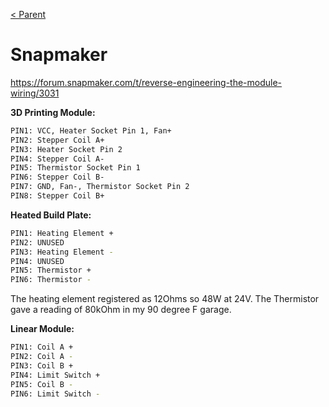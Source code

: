[< Parent](../Readme.md)

# Snapmaker

<https://forum.snapmaker.com/t/reverse-engineering-the-module-wiring/3031>

**3D Printing Module:**

```sh
PIN1: VCC, Heater Socket Pin 1, Fan+
PIN2: Stepper Coil A+
PIN3: Heater Socket Pin 2
PIN4: Stepper Coil A-
PIN5: Thermistor Socket Pin 1
PIN6: Stepper Coil B-
PIN7: GND, Fan-, Thermistor Socket Pin 2
PIN8: Stepper Coil B+
```

**Heated Build Plate:**

```sh
PIN1: Heating Element +
PIN2: UNUSED
PIN3: Heating Element -
PIN4: UNUSED
PIN5: Thermistor +
PIN6: Thermistor -
```

The heating element registered as 12Ohms so 48W at 24V. The Thermistor gave a reading of 80kOhm in my 90 degree F garage.

**Linear Module:**

```sh
PIN1: Coil A +
PIN2: Coil A -
PIN3: Coil B +
PIN4: Limit Switch +
PIN5: Coil B -
PIN6: Limit Switch -
```
